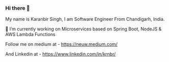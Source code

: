 ### Hi there 👋

My name is Karanbir Singh, I am Software Engineer From Chandigarh, India.

🔭 I’m currently working on Microservices based on Spring Boot, NodeJS & AWS Lambda Functions

Follow me on medium at - https://neuw.medium.com/

And Linkedin at - https://www.linkedin.com/in/krnbr/
<!--
**krnbr/krnbr** is a ✨ _special_ ✨ repository because its `README.md` (this file) appears on your GitHub profile.

Here are some ideas to get you started:

- 🔭 I’m currently working on ...
- 🌱 I’m currently learning ...
- 👯 I’m looking to collaborate on ...
- 🤔 I’m looking for help with ...
- 💬 Ask me about ...
- 📫 How to reach me: ...
- 😄 Pronouns: ...
- ⚡ Fun fact: ...
-->

